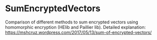 # SumEncryptedVectors
Comparison of different methods to sum encrypted vectors using homomorphic encryption (HElib and Paillier lib).
Detailed explanation: https://mshcruz.wordpress.com/2017/05/13/sum-of-encrypted-vectors/
